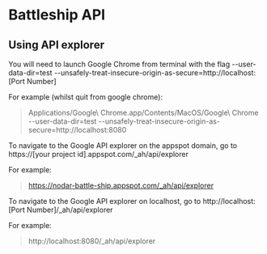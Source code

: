 # Battleship API

## Using API explorer

You will need to launch Google Chrome from terminal with the flag --user-data-dir=test --unsafely-treat-insecure-origin-as-secure=http://localhost:[Port Number]

For example (whilst quit from google chrome): 
> Applications/Google\ Chrome.app/Contents/MacOS/Google\ Chrome --user-data-dir=test --unsafely-treat-insecure-origin-as-secure=http://localhost:8080

To navigate to the Google API explorer on the appspot domain, go to https://[your project id].appspot.com/_ah/api/explorer

For example:

> https://nodar-battle-ship.appspot.com/_ah/api/explorer

To navigate to the Google API explorer on localhost, go to http://localhost:[Port Number]/_ah/api/explorer

For example:
  
> http://localhost:8080/_ah/api/explorer




